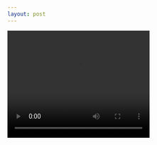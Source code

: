 ```yaml
---
layout: post
---
```


<video width="320" height="240" controls autoplay>
      <source src=”https://bonjarlow.github.io/video3.mov” type=video/mov>
